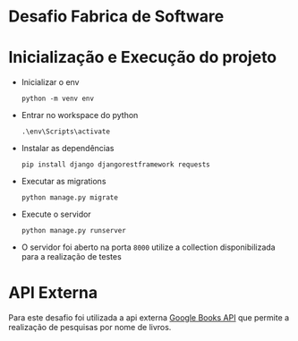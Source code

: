 # Desafio Fabrica de Software

# Inicialização e Execução do projeto

* Inicializar o env
    ```
    python -m venv env
    ```
* Entrar no workspace do python
    ```
    .\env\Scripts\activate
    ```

* Instalar as dependências
    ```
    pip install django djangorestframework requests
    ```

* Executar as migrations
    ```
    python manage.py migrate
    ```

* Execute o servidor
    ```
    python manage.py runserver 
    ````
* O servidor foi aberto na porta `8000` utilize a collection disponibilizada para a realização de testes

# API Externa
Para este desafio foi utilizada a api externa [Google Books API](https://developers.google.com/books/docs/overview?hl=pt-br) que permite a realização de pesquisas por nome de livros.